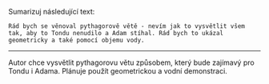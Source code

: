 Sumarizuj následující text:

```
Rád bych se věnoval pythagorově větě - nevím jak to vysvětlit všem tak, aby to Tondu nenudilo a Adam stíhal. Rád bych to ukázal geometricky a také pomocí objemu vody.
```

---

<!-- chatcmpl-749mzWuTBMGzn1xhACxxW17JB1Xu1 -->

Autor chce vysvětlit pythagorovu větu způsobem, který bude zajímavý pro Tondu i Adama. Plánuje použít geometrickou a vodní demonstraci.
